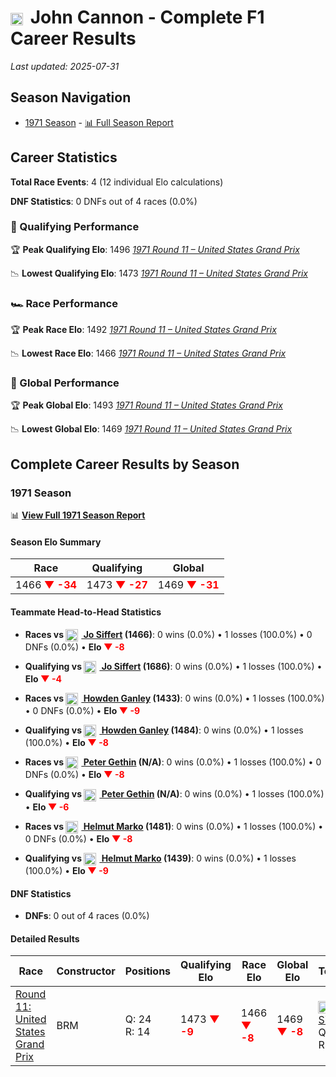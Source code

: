 # <img src="https://upload.wikimedia.org/wikipedia/commons/c/cf/Flag_of_Canada.svg" alt="Canada" width="20" height="auto" style="vertical-align: middle; margin-right: 5px;" onerror="this.outerHTML='🇨🇦'; this.style.marginRight='5px';"/> John Cannon - Complete F1 Career Results

*Last updated: 2025-07-31*

## Season Navigation

- [1971 Season](#1971-season) - [📊 Full Season Report](../seasons/1971-season-report)

## Career Statistics

**Total Race Events**: 4 (12 individual Elo calculations)

**DNF Statistics**: 0 DNFs out of 4 races (0.0%)

### 🏁 Qualifying Performance

🏆 **Peak Qualifying Elo**: 1496
   *[1971 Round 11 – United States Grand Prix](../seasons/1971-season-report#round-11-united-states-grand-prix)*

📉 **Lowest Qualifying Elo**: 1473
   *[1971 Round 11 – United States Grand Prix](../seasons/1971-season-report#round-11-united-states-grand-prix)*

### 🏎️ Race Performance

🏆 **Peak Race Elo**: 1492
   *[1971 Round 11 – United States Grand Prix](../seasons/1971-season-report#round-11-united-states-grand-prix)*

📉 **Lowest Race Elo**: 1466
   *[1971 Round 11 – United States Grand Prix](../seasons/1971-season-report#round-11-united-states-grand-prix)*

### 🌟 Global Performance

🏆 **Peak Global Elo**: 1493
   *[1971 Round 11 – United States Grand Prix](../seasons/1971-season-report#round-11-united-states-grand-prix)*

📉 **Lowest Global Elo**: 1469
   *[1971 Round 11 – United States Grand Prix](../seasons/1971-season-report#round-11-united-states-grand-prix)*


## Complete Career Results by Season

### 1971 Season

📊 **[View Full 1971 Season Report](../seasons/1971-season-report)**

#### Season Elo Summary

| Race | Qualifying | Global |
|------|------------|--------|
| 1466 **<span style="color: red;">▼ -34</span>** | 1473 **<span style="color: red;">▼ -27</span>** | 1469 **<span style="color: red;">▼ -31</span>** |

#### Teammate Head-to-Head Statistics

- **Races vs [<img src="https://upload.wikimedia.org/wikipedia/commons/f/f3/Flag_of_Switzerland.svg" alt="Switzerland" width="20" height="auto" style="vertical-align: middle; margin-right: 5px;" onerror="this.outerHTML='🇨🇭'; this.style.marginRight='5px';"/> Jo Siffert](jo-siffert) (1466)**: 0 wins (0.0%) • 1 losses (100.0%) • 0 DNFs (0.0%) • **Elo **<span style="color: red;">▼ -8</span>****
- **Qualifying vs [<img src="https://upload.wikimedia.org/wikipedia/commons/f/f3/Flag_of_Switzerland.svg" alt="Switzerland" width="20" height="auto" style="vertical-align: middle; margin-right: 5px;" onerror="this.outerHTML='🇨🇭'; this.style.marginRight='5px';"/> Jo Siffert](jo-siffert) (1686)**: 0 wins (0.0%) • 1 losses (100.0%) • **Elo <span style="color: red;">▼ -4</span>**

- **Races vs [<img src="https://upload.wikimedia.org/wikipedia/commons/3/3e/Flag_of_New_Zealand.svg" alt="New Zealand" width="20" height="auto" style="vertical-align: middle; margin-right: 5px;" onerror="this.outerHTML='🇳🇿'; this.style.marginRight='5px';"/> Howden Ganley](howden-ganley) (1433)**: 0 wins (0.0%) • 1 losses (100.0%) • 0 DNFs (0.0%) • **Elo **<span style="color: red;">▼ -9</span>****
- **Qualifying vs [<img src="https://upload.wikimedia.org/wikipedia/commons/3/3e/Flag_of_New_Zealand.svg" alt="New Zealand" width="20" height="auto" style="vertical-align: middle; margin-right: 5px;" onerror="this.outerHTML='🇳🇿'; this.style.marginRight='5px';"/> Howden Ganley](howden-ganley) (1484)**: 0 wins (0.0%) • 1 losses (100.0%) • **Elo <span style="color: red;">▼ -8</span>**

- **Races vs [<img src="https://upload.wikimedia.org/wikipedia/commons/thumb/8/83/Flag_of_the_United_Kingdom_%283-5%29.svg/512px-Flag_of_the_United_Kingdom_%283-5%29.svg.png?20250726143817" alt="United Kingdom" width="20" height="auto" style="vertical-align: middle; margin-right: 5px;" onerror="this.outerHTML='🇬🇧'; this.style.marginRight='5px';"/> Peter Gethin](peter-gethin) (N/A)**: 0 wins (0.0%) • 1 losses (100.0%) • 0 DNFs (0.0%) • **Elo **<span style="color: red;">▼ -8</span>****
- **Qualifying vs [<img src="https://upload.wikimedia.org/wikipedia/commons/thumb/8/83/Flag_of_the_United_Kingdom_%283-5%29.svg/512px-Flag_of_the_United_Kingdom_%283-5%29.svg.png?20250726143817" alt="United Kingdom" width="20" height="auto" style="vertical-align: middle; margin-right: 5px;" onerror="this.outerHTML='🇬🇧'; this.style.marginRight='5px';"/> Peter Gethin](peter-gethin) (N/A)**: 0 wins (0.0%) • 1 losses (100.0%) • **Elo <span style="color: red;">▼ -6</span>**

- **Races vs [<img src="https://upload.wikimedia.org/wikipedia/commons/4/41/Flag_of_Austria.svg" alt="Austria" width="20" height="auto" style="vertical-align: middle; margin-right: 5px;" onerror="this.outerHTML='🇦🇹'; this.style.marginRight='5px';"/> Helmut Marko](helmut-marko) (1481)**: 0 wins (0.0%) • 1 losses (100.0%) • 0 DNFs (0.0%) • **Elo **<span style="color: red;">▼ -8</span>****
- **Qualifying vs [<img src="https://upload.wikimedia.org/wikipedia/commons/4/41/Flag_of_Austria.svg" alt="Austria" width="20" height="auto" style="vertical-align: middle; margin-right: 5px;" onerror="this.outerHTML='🇦🇹'; this.style.marginRight='5px';"/> Helmut Marko](helmut-marko) (1439)**: 0 wins (0.0%) • 1 losses (100.0%) • **Elo <span style="color: red;">▼ -9</span>**


#### DNF Statistics

- **DNFs**: 0 out of 4 races (0.0%)

#### Detailed Results

| Race | Constructor | Positions | Qualifying Elo | Race Elo | Global Elo | Teammate |
|------|-------------|-----------|----------------|----------|------------|----------|
| [Round 11: United States Grand Prix](../seasons/1971-season-report#round-11-united-states-grand-prix) | BRM | Q: 24<br/>R: 14 | 1473 **<span style="color: red;">▼ -9</span>** | 1466 **<span style="color: red;">▼ -8</span>** | 1469 **<span style="color: red;">▼ -8</span>** | [<img src="https://upload.wikimedia.org/wikipedia/commons/f/f3/Flag_of_Switzerland.svg" alt="Switzerland" width="20" height="auto" style="vertical-align: middle; margin-right: 5px;" onerror="this.outerHTML='🇨🇭'; this.style.marginRight='5px';"/> Jo Siffert](jo-siffert)<br/>Q: 6<br/>R: 2 |

